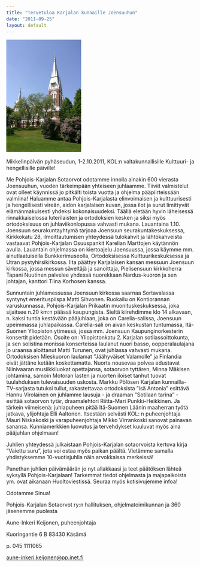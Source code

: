 ```yaml
---
title: "Tervetuloa Karjalan kunnaille Joensuuhun"
date: "2011-09-25"
layout: default
---
```


[![Joensuun kirkko](images/joensuun-kirkko-200x300.jpg "Joensuun kirkko")](http://p-ksotaorvot.fi/wp-content/uploads/2011/02/joensuun-kirkko.jpg)

Mikkelinpäivän pyhäseudun, 1-2.10.2011, KOL:n valtakunnallisille Kulttuuri- ja hengellisille päiville!

Me Pohjois-Karjalan Sotaorvot odotamme innolla ainakin 600 vierasta Joensuuhun, vuoden tärkeimpään yhteiseen juhlaamme. Tiiviit valmistelut ovat olleet käynnissä jo pitkälti toista vuotta ja ohjelma pääpiirteissään valmiina! Haluamme antaa Pohjois-Karjalasta elinvoimaisen ja kulttuurisesti ja hengellisesti vireän, aidon karjalaisen kuvan, jossa ilot ja surut limittyvät elämänmakuisesti yhdeksi kokonaisuudeksi. Täällä eletään hyvin läheisessä rinnakkaiselossa luterilaisten ja ortodoksien kesken ja siksi myös ortodoksisuus on juhlaviikonlopussa vahvasti mukana. Lauantaina 1.10. Joensuun seurakuntayhtymä tarjoaa Joensuun seurakuntakeskuksessa, Kirkkokatu 28, ilmoittautumisen yhteydessä tulokahvit ja lähtökahveista vastaavat Pohjois-Karjalan Osuuspankit Karelian Marttojen käytännön avulla. Lauantain ohjelmassa on kiertoajelu Joensuussa, jossa käymme mm. ainutlaatuisella Bunkkerimuseolla, Ortodoksisessa Kulttuurikeskuksessa ja Utran pystyhirsikirkossa. Ilta päättyy Karjalaisen kansan messuun Joensuun kirkossa, jossa messun säveltäjä ja sanoittaja, Pielisensuun kirkkoherra Tapani Nuutinen palvelee yhdessä nuorekkaan Nardus-kuoron ja sen johtajan, kanttori Tiina Korhosen kanssa.

Sunnuntain juhlamessussa Joensuun kirkossa saarnaa Sortavalassa syntynyt emerituspiispa Matti Sihvonen. Ruokailu on Kontiorannan varuskunnassa, Pohjois-Karjalan Prikaatin muonituskeskuksessa, joka sijaitsee n.20 km:n päässä kaupungista. Sieltä kiirehdimme klo 14 alkavaan, n. kaksi tuntia kestävään pääjuhlaan, joka on Carelia-salissa, Joensuun upeimmassa juhlapaikassa. Carelia-sali on aivan keskustan tuntumassa, Itä-Suomen Yliopiston ytimessä, jossa mm. Joensuun Kaupunginorkesterin konsertit pidetään. Osoite on: Yliopistonkatu 2. Karjalan sotilassoittokunta, ja sen solistina monissa konserteissa laulanut nuori basso, oopperalaulajana jo uraansa aloittanut Matti Turunen, ovat juhlassa vahvasti mukana. Ortodoksisen Mieskuoron laulamat ”Jäähyväiset Valamolle” ja Finlandia eivät jättäne ketään koskettamatta. Nuorta nousevaa polvea edustavat Niinivaaran musiikkiluokat opettajansa, sotaorvon tyttären, Minna Mäkisen johtamina, samoin Motoran lasten ja nuorten iloiset tanhut tuovat tuulahduksen tulevaisuuden uskosta. Markku Pölösen Karjalan kunnailla-TV-sarjasta tutuksi tullut, rakastettavaa ortodoksista ”isä Antonia” esittävä Hannu Virolainen on juhlamme lausuja - ja draaman ”Sotilaan tarina” - esittää sotaorvon tytär, draamalehtori Riitta-Mari Punkki-Heikkinen. Ja tärkein viimeisenä: juhlapuheen pitää Itä-Suomen Läänin maaherran työtä jatkava, ylijohtaja Elli Aaltonen. Itsestään selvästi KOL: n puheenjohtaja Mauri Niskakoski ja varapuheenjohtaja Mikko Virrankoski sanovat painavan sanansa. Kunniamerkkien luovutus ja tervehdykset kuuluvat myös aina pääjuhlan ohjelmaan!

Juhlien yhteydessä julkaistaan Pohjois-Karjalan sotaorvoista kertova kirja ”Vaiettu suru”, jota voi ostaa myös paikan päältä. Vietämme samalla yhdistyksemme 10-vuotisjuhlia näin arvokkaissa merkeissä!

Panethan juhlien päivämäärän jo nyt allakkaasi ja teet päätöksen lähteä syksyllä Pohjois-Karjalaan! Tarkemmat tiedot ohjelmasta ja majapaikoista ym. ovat aikanaan Huoltoviestissä. Seuraa myös kotisivujemme infoa!

Odotamme Sinua!

Pohjois-Karjalan Sotaorvot ry:n hallituksen, ohjelmatoimikunnan ja 360 jäsenemme puolesta

Aune-Inkeri Keijonen, puheenjohtaja

Kuoringantie 6 B 83430 Käsämä

p. 045 1111065

aune-inkeri.keijonen@pp.inet.fi

